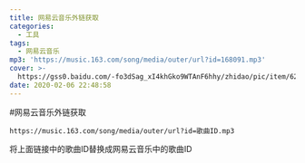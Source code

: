 ```yaml
---
title: 网易云音乐外链获取
categories:
  - 工具
tags:
  - 网易云音乐
mp3: 'https://music.163.com/song/media/outer/url?id=168091.mp3'
cover: >-
  https://gss0.baidu.com/-fo3dSag_xI4khGko9WTAnF6hhy/zhidao/pic/item/622762d0f703918f6e7956a5533d269759eec431.jpg
date: 2020-02-06 22:48:58
---
```


#网易云音乐外链获取

```
https://music.163.com/song/media/outer/url?id=歌曲ID.mp3
```

将上面链接中的歌曲ID替换成网易云音乐中的歌曲ID 